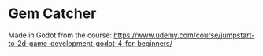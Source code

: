 # Gem Catcher

Made in Godot from the course: https://www.udemy.com/course/jumpstart-to-2d-game-development-godot-4-for-beginners/
